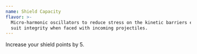 ```yaml
---
name: Shield Capacity
flavor: >-
  Micro-harmonic oscillators to reduce stress on the kinetic barriers ensuring
  suit integrity when faced with incoming projectiles.
---
```

Increase your shield points by 5.
